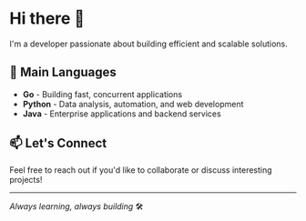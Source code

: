 # Hi there 👋

I'm a developer passionate about building efficient and scalable solutions.

## 🚀 Main Languages

- **Go** - Building fast, concurrent applications
- **Python** - Data analysis, automation, and web development  
- **Java** - Enterprise applications and backend services

## 📫 Let's Connect

Feel free to reach out if you'd like to collaborate or discuss interesting projects!

---

*Always learning, always building* 🛠️
